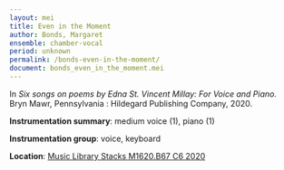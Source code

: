 ```yaml
---
layout: mei
title: Even in the Moment
author: Bonds, Margaret
ensemble: chamber-vocal
period: unknown
permalink: /bonds-even-in-the-moment/
document: bonds_even_in_the_moment.mei
---
```


In *Six songs on poems by Edna St. Vincent Millay: For Voice and Piano.* Bryn Mawr, Pennsylvania : Hildegard Publishing Company, 2020. 

**Instrumentation summary**: medium voice (1), piano (1)

**Instrumentation group**: voice, keyboard

**Location**: <a href="https://tufts.primo.exlibrisgroup.com/permalink/01TUN_INST/1kc9gia/alma991018347793803851" target="_blank">Music Library Stacks M1620.B67 C6 2020</a>
